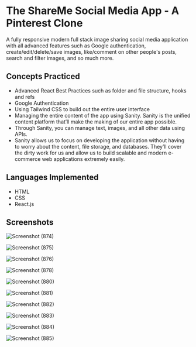 # The ShareMe Social Media App - A Pinterest Clone
A fully responsive modern full stack image sharing social media application with all advanced features such as Google authentication, create/edit/delete/save images, like/comment on other people's posts, search and filter images, and so much more.

## Concepts Practiced
- Advanced React Best Practices such as folder and file structure, hooks and refs
- Google Authentication
- Using Tailwind CSS to build out the entire user interface
- Managing the entire content of the app using Sanity. Sanity is the unified content platform that’ll make the making of our entire app possible. <show sanity desk>
- Through Sanity, you can manage text, images, and all other data using APIs.
- Sanity allows us to focus on developing the application without having to worry about the content, file storage, and databases. They’ll cover the dirty work for us and allow us to build scalable and modern e-commerce web applications extremely easily.
    
    
## Languages Implemented
- HTML
- CSS
- React.js

    
## Screenshots
    
 ![Screenshot (874)](https://user-images.githubusercontent.com/78344685/174021453-28caadf6-1ea4-4712-9e97-10123f901731.png)

 ![Screenshot (875)](https://user-images.githubusercontent.com/78344685/174021451-e1d3f27b-f1fb-42f5-84fb-78a0002edbfa.png)
    
 ![Screenshot (876)](https://user-images.githubusercontent.com/78344685/174021426-5cabd95a-2a0e-4f84-aa0e-be767b175b29.png)

    
 ![Screenshot (878)](https://user-images.githubusercontent.com/78344685/174021447-87020b68-89cc-4025-8086-2cb044668b7d.png)

    
 ![Screenshot (880)](https://user-images.githubusercontent.com/78344685/174021444-369ed677-eaba-470b-8240-5b19a24838a0.png)

 ![Screenshot (881)](https://user-images.githubusercontent.com/78344685/174021440-5f1551ba-f8c3-4604-9f9e-7338c384e19b.png)

 ![Screenshot (882)](https://user-images.githubusercontent.com/78344685/174021436-3384310a-64a2-4a81-81ab-3d09132798c1.png)

    
 ![Screenshot (883)](https://user-images.githubusercontent.com/78344685/174021434-90e21e40-348e-4efe-8ccd-137fdf4716a7.png)

 ![Screenshot (884)](https://user-images.githubusercontent.com/78344685/174021432-4a393405-ace0-4f3e-91af-55c569fd7a37.png)

 ![Screenshot (885)](https://user-images.githubusercontent.com/78344685/174021430-acdd2aa5-dd35-4e07-a441-234d2a0ba352.png)

